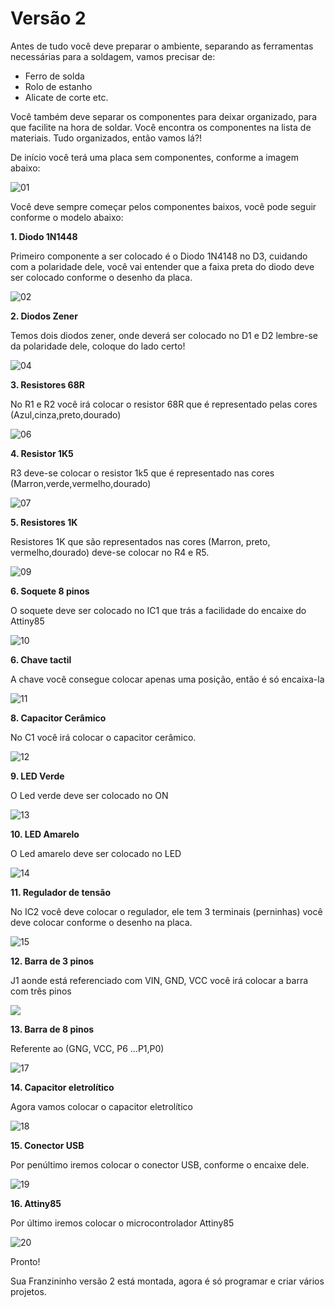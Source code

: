 # Versão 2

Antes de tudo você deve preparar o ambiente, separando as ferramentas necessárias para a soldagem, vamos precisar de:

* Ferro de solda
* Rolo de estanho
* Alicate de corte etc.

Você também deve separar os componentes para deixar organizado, para que facilite na hora de soldar. Você encontra os componentes na lista de materiais. Tudo organizados, então vamos lá?!

De início você terá uma placa sem componentes, conforme a imagem abaixo:

![01](../../.gitbook/assets/montagem-v2-01.png)

Você deve sempre começar pelos componentes baixos, você pode seguir conforme o modelo abaixo:

**1. Diodo 1N1448**

Primeiro componente a ser colocado é o Diodo 1N4148 no D3, cuidando com a polaridade dele, você vai entender que a faixa preta do diodo deve ser colocado conforme o desenho da placa.

![02](../../.gitbook/assets/montagem-v2-02.png)

**2. Diodos Zener**

Temos dois diodos zener, onde deverá ser colocado no D1 e D2 lembre-se da polaridade dele, coloque do lado certo!

![04](../../.gitbook/assets/montagem-v2-04.png)

**3. Resistores 68R**

No R1 e R2 você irá colocar o resistor 68R que é representado pelas cores \(Azul,cinza,preto,dourado\)

![06](../../.gitbook/assets/montagem-v2-06.png)

**4. Resistor 1K5**

R3 deve-se colocar o resistor 1k5 que é representado nas cores \(Marron,verde,vermelho,dourado\)

![07](../../.gitbook/assets/montagem-v2-07.png)

**5. Resistores 1K**

Resistores 1K que são representados nas cores \(Marron, preto, vermelho,dourado\) deve-se colocar no R4 e R5.

![09](../../.gitbook/assets/montagem-v2-09.png)

**6. Soquete 8 pinos**

O soquete deve ser colocado no IC1 que trás a facilidade do encaixe do Attiny85

![10](../../.gitbook/assets/montagem-v2-10.png)

**6. Chave tactil**

A chave você consegue colocar apenas uma posição, então é só encaixa-la

![11](../../.gitbook/assets/montagem-v2-11.png)

**8. Capacitor Cerâmico**

No C1 você irá colocar o capacitor cerâmico.

![12](../../.gitbook/assets/montagem-v2-12.png)

**9. LED Verde**

O Led verde deve ser colocado no ON

![13](../../.gitbook/assets/montagem-v2-13.png)

**10. LED Amarelo**

O Led amarelo deve ser colocado no LED

![14](../../.gitbook/assets/montagem-v2-14.png)

**11. Regulador de tensão**

No IC2 você deve colocar o regulador, ele tem 3 terminais \(perninhas\) você deve colocar conforme o desenho na placa.

![15](../../.gitbook/assets/montagem-v2-15.png)

**12. Barra de 3 pinos**

J1 aonde está referenciado com VIN, GND, VCC você irá colocar a barra com três pinos

![](../../.gitbook/assets/16.png)

**13. Barra de 8 pinos**

Referente ao \(GNG, VCC, P6 ...P1,P0\)

![17](../../.gitbook/assets/montagem-v2-17.png)

**14. Capacitor eletrolítico**

Agora  vamos colocar o capacitor eletrolítico

![18](../../.gitbook/assets/montagem-v2-18.png)

**15. Conector USB**

Por penúltimo iremos colocar o conector USB, conforme o encaixe dele.

![19](../../.gitbook/assets/montagem-v2-19.png)

**16. Attiny85**

Por último iremos colocar o microcontrolador Attiny85

![20](../../.gitbook/assets/montagem-v2-20.png)

Pronto!

Sua Franzininho versão 2 está montada, agora é só programar e criar vários projetos.

